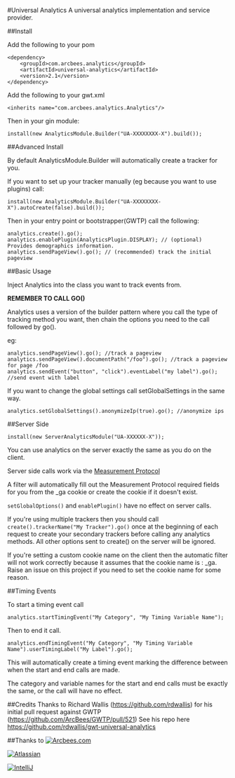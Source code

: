 #Universal Analytics
A universal analytics implementation and service provider.

##Install

Add the following to your pom

```
<dependency>
	<groupId>com.arcbees.analytics</groupId>
	<artifactId>universal-analytics</artifactId>
	<version>2.1</version>
</dependency>
```

Add the following to your gwt.xml

```
<inherits name="com.arcbees.analytics.Analytics"/>
```

Then in your gin module:
```
install(new AnalyticsModule.Builder("UA-XXXXXXXX-X").build());
```

##Advanced Install

By default AnalyticsModule.Builder will automatically create a tracker for you.

If you want to set up your tracker manually (eg because you want to use plugins) call:

```
install(new AnalyticsModule.Builder("UA-XXXXXXXX-X").autoCreate(false).build());
```

Then in your entry point or bootstrapper(GWTP) call the following:

```
analytics.create().go();
analytics.enablePlugin(AnalyticsPlugin.DISPLAY); // (optional) Provides demographics information.
analytics.sendPageView().go(); // (recommended) track the initial pageview
```

##Basic Usage

Inject Analytics into the class you want to track events from.

**REMEMBER TO CALL GO()**

Analytics uses a version of the builder pattern where you call the type of tracking method you want, then chain the options you need to the call followed by go().

eg:
```
analytics.sendPageView().go(); //track a pageview
analytics.sendPageView().documentPath("/foo").go(); //track a pageview for page /foo
analytics.sendEvent("button", "click").eventLabel("my label").go(); //send event with label
```

If you want to change the global settings call setGlobalSettings in the same way. 
```
analytics.setGlobalSettings().anonymizeIp(true).go(); //anonymize ips
```

##Server Side



```
install(new ServerAnalyticsModule("UA-XXXXXX-X"));
```

You can use analytics on the server exactly the same as you do on the client.

Server side calls work via the [Measurement Protocol](https://developers.google.com/analytics/devguides/collection/protocol/v1/)

A filter will automatically fill out the Measurement Protocol required fields for you from the _ga cookie or create the cookie if it doesn't exist.

`setGlobalOptions()` and `enablePlugin()` have no effect on server calls.

If you're using multiple trackers then you should call `create().trackerName("My Tracker").go()` once at the beginning of each request to create your secondary trackers before calling any analytics methods.  All other options sent to create() on the server will be ignored.

If you're setting a custom cookie name on the client then the automatic filter will not work correctly because it assumes that the cookie name is : _ga.  Raise an issue on this project if you need to set the cookie name for some reason.

##Timing Events

To start a timing event call
```
analytics.startTimingEvent("My Category", "My Timing Variable Name");
```
Then to end it call.

```
analytics.endTimingEvent("My Category", "My Timing Variable Name").userTimingLabel("My Label").go();
```

This will automatically create a timing event marking the difference between when the start and end calls are made.

The category and variable names for the start and end calls must be exactly the same, or the call will have no effect.

##Credits
Thanks to Richard Wallis (https://github.com/rdwallis) for his initial pull request against GWTP (https://github.com/ArcBees/GWTP/pull/521)
See his repo here https://github.com/rdwallis/gwt-universal-analytics

##Thanks to
[![Arcbees.com](http://i.imgur.com/HDf1qfq.png)](http://arcbees.com)

[![Atlassian](http://i.imgur.com/BKkj8Rg.png)](https://www.atlassian.com/)

[![IntelliJ](https://lh6.googleusercontent.com/--QIIJfKrjSk/UJJ6X-UohII/AAAAAAAAAVM/cOW7EjnH778/s800/banner_IDEA.png)](http://www.jetbrains.com/idea/index.html)
